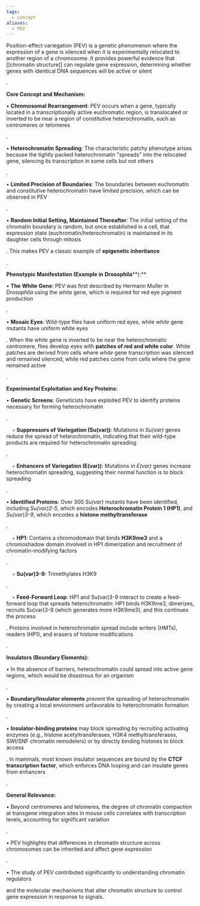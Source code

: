 ```yaml
---
tags:
  - concept
aliases:
  - PEV
---
```

Position-effect variegation (PEV) is a genetic phenomenon where the expression of a gene is silenced when it is experimentally relocated to another region of a chromosome. It provides powerful evidence that [[chromatin structure]] can regulate gene expression, determining whether genes with identical DNA sequences will be active or silent

.

**Core Concept and Mechanism:**

• **Chromosomal Rearrangement**: PEV occurs when a gene, typically located in a transcriptionally active euchromatic region, is translocated or inverted to be near a region of constitutive heterochromatin, such as centromeres or telomeres

.

• **Heterochromatin Spreading**: The characteristic patchy phenotype arises because the tightly packed heterochromatin "spreads" into the relocated gene, silencing its transcription in some cells but not others

.

• **Limited Precision of Boundaries**: The boundaries between euchromatin and constitutive heterochromatin have limited precision, which can be observed in PEV

.

• **Random Initial Setting, Maintained Thereafter**: The initial setting of the chromatin boundary is random, but once established in a cell, that expression state (euchromatin/heterochromatin) is maintained in its daughter cells through mitosis

. This makes PEV a classic example of **epigenetic inheritance**

.

**Phenotypic Manifestation (Example in** **Drosophila****):**

• **The** **White** **Gene**: PEV was first described by Hermann Muller in _Drosophila_ using the _white_ gene, which is required for red eye pigment production

.

• **Mosaic Eyes**: Wild-type flies have uniform red eyes, while _white_ gene mutants have uniform white eyes

. When the _white_ gene is inverted to be near the heterochromatic centromere, flies develop eyes with **patches of red and white color**. White patches are derived from cells where _white_ gene transcription was silenced and remained silenced, while red patches come from cells where the gene remained active

.

**Experimental Exploitation and Key Proteins:**

• **Genetic Screens**: Geneticists have exploited PEV to identify proteins necessary for forming heterochromatin

.

    ◦ **Suppressors of Variegation (Su(var))**: Mutations in _Su(var)_ genes reduce the spread of heterochromatin, indicating that their wild-type products are required for heterochromatin spreading

.

    ◦ **Enhancers of Variegation (E(var))**: Mutations in _E(var)_ genes increase heterochromatin spreading, suggesting their normal function is to block spreading

.

• **Identified Proteins**: Over 300 _Su(var)_ mutants have been identified, including _Su(var)2-5_, which encodes **Heterochromatin Protein 1 (HP1)**, and _Su(var)3-9_, which encodes a **histone methyltransferase**

.

    ◦ **HP1**: Contains a chromodomain that binds **H3K9me3** and a chromoshadow domain involved in HP1 dimerization and recruitment of chromatin-modifying factors

.

    ◦ **Su(var)3-9**: Trimethylates H3K9

.

    ◦ **Feed-Forward Loop**: HP1 and Su(var)3-9 interact to create a feed-forward loop that spreads heterochromatin: HP1 binds H3K9me3, dimerizes, recruits Su(var)3-9 (which generates more H3K9me3), and this continues the process

. Proteins involved in heterochromatin spread include writers (HMTs), readers (HP1), and erasers of histone modifications

.

**Insulators (Boundary Elements):**

• In the absence of barriers, heterochromatin could spread into active gene regions, which would be disastrous for an organism

.

• **Boundary/Insulator elements** prevent the spreading of heterochromatin by creating a local environment unfavorable to heterochromatin formation

.

• **Insulator-binding proteins** may block spreading by recruiting activating enzymes (e.g., histone acetyltransferases, H3K4 methyltransferases, SWI/SNF chromatin remodelers) or by directly binding histones to block access

. In mammals, most known insulator sequences are bound by the **CTCF transcription factor**, which enforces DNA looping and can insulate genes from enhancers

.

**General Relevance:**

• Beyond centromeres and telomeres, the degree of chromatin compaction at transgene integration sites in mouse cells correlates with transcription levels, accounting for significant variation

.

• PEV highlights that differences in chromatin structure across chromosomes can be inherited and affect gene expression

.

• The study of PEV contributed significantly to understanding chromatin regulators

and the molecular mechanisms that alter chromatin structure to control gene expression in response to signals.